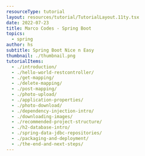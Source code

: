 ```yaml
---
resourceType: tutorial
layout: resources/tutorial/TutorialLayout.11ty.tsx
date: 2022-07-23
title: Marco Codes - Spring Boot
topics:
  - spring
author: hs
subtitle: Spring Boot Nice n Easy
thumbnail: ./thumbnail.png
tutorialItems:
  - ./introduction/
  - ./hello-world-restcontroller/
  - ./get-mapping/
  - ./delete-mapping/
  - ./post-mapping/
  - ./photo-upload/
  - ./application-properties/
  - ./photo-download/
  - ./dependency-injection-intro/
  - ./downloading-images/
  - ./recommended-project-structure/
  - ./h2-database-intro/
  - ./spring-data-jdbc-repositories/
  - ./packaging-and-deployment/
  - ./the-end-and-next-steps/
---
```

